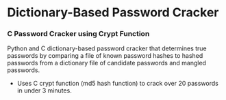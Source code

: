 # Dictionary-Based Password Cracker

### C Password Cracker using Crypt Function

Python and C dictionary-based password cracker that determines true passwords by comparing a file of known password hashes to hashed passwords from a dictionary file of candidate passwords and mangled passwords.

* Uses C crypt function (md5 hash function) to crack over 20 passwords in under 3 minutes.
